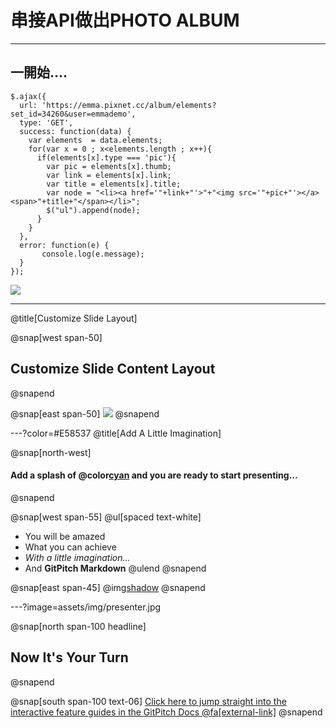 # 串接API做出PHOTO ALBUM

---

## 一開始....

```
$.ajax({
  url: 'https://emma.pixnet.cc/album/elements?set_id=34260&user=emmademo',
  type: 'GET',
  success: function(data) {
    var elements  = data.elements;
    for(var x = 0 ; x<elements.length ; x++){
      if(elements[x].type === 'pic'){
        var pic = elements[x].thumb;
        var link = elements[x].link;
        var title = elements[x].title;
        var node = "<li><a href='"+link+"'>"+"<img src='"+pic+"'></a><span>"+title+"</span></li>";
        $("ul").append(node);
      }
    }
  },
  error: function(e) {
	   console.log(e.message);
  }
});
```

![](assets/img/presentation.png)

---
@title[Customize Slide Layout]

@snap[west span-50]
## Customize Slide Content Layout
@snapend

@snap[east span-50]
![](assets/img/presentation.png)
@snapend

---?color=#E58537
@title[Add A Little Imagination]

@snap[north-west]
#### Add a splash of @color[cyan](**color**) and you are ready to start presenting...
@snapend

@snap[west span-55]
@ul[spaced text-white]
- You will be amazed
- What you can achieve
- *With a little imagination...*
- And **GitPitch Markdown**
@ulend
@snapend

@snap[east span-45]
@img[shadow](assets/img/conference.png)
@snapend

---?image=assets/img/presenter.jpg

@snap[north span-100 headline]
## Now It's Your Turn
@snapend

@snap[south span-100 text-06]
[Click here to jump straight into the interactive feature guides in the GitPitch Docs @fa[external-link]](https://gitpitch.com/docs/getting-started/tutorial/)
@snapend

